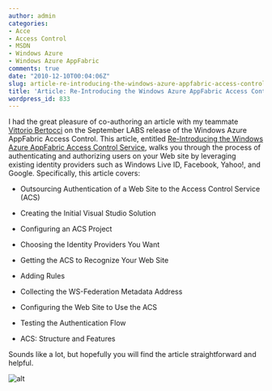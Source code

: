 ```yaml
---
author: admin
categories:
- Acce
- Access Control
- MSDN
- Windows Azure
- Windows Azure AppFabric
comments: true
date: "2010-12-10T00:04:06Z"
slug: article-re-introducing-the-windows-azure-appfabric-access-control-service
title: 'Article: Re-Introducing the Windows Azure AppFabric Access Control Service'
wordpress_id: 833
---
```


I had the great pleasure of co-authoring an article with my teammate [Vittorio Bertocci](http://blogs.msdn.com/b/vbertocci/) on the September LABS release of the Windows Azure AppFabric Access Control. This article, entitled [Re-Introducing the Windows Azure AppFabric Access Control Service](http://msdn.microsoft.com/en-us/magazine/gg490345.aspx), walks you through the process of authenticating and authorizing users on your Web site by leveraging existing identity providers such as Windows Live ID, Facebook, Yahoo!, and Google. Specifically, this article covers:

 

  
  * Outsourcing Authentication of a Web Site to the Access Control Service (ACS)
   
  * Creating the Initial Visual Studio Solution
   
  * Configuring an ACS Project
   
  * Choosing the Identity Providers You Want
   
  * Getting the ACS to Recognize Your Web Site
   
  * Adding Rules
   
  * Collecting the WS-Federation Metadata Address
   
  * Configuring the Web Site to Use the ACS
   
  * Testing the Authentication Flow
   
  * ACS: Structure and Features
 

Sounds like a lot, but hopefully you will find the article straightforward and helpful.

 

![alt](http://i.msdn.microsoft.com/gg491225.DecCover_lrg(en-us,MSDN.10).png)

